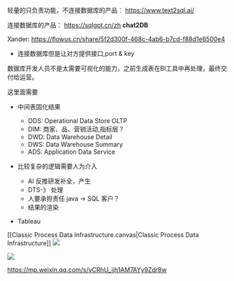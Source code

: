 

轻量的只负责功能，不连接数据库的产品：
https://www.text2sql.ai/

连接数据库的产品：
https://sqlgpt.cn/zh **chat2DB** 

Xander: https://flowus.cn/share/5f2d300f-468c-4ab6-b7cd-f88d1e6500e4
- 连接数据库但是让对方提供接口,port & key

数据库开发人员不是太需要可视化的能力，之前生成表在BI工具中再处理，最终交付给运营。

这里面需要
- 中间表固化结果
	- ODS: Operational Data Store OLTP 
	- DIM: 商家、品、营销活动,指标层？ 
	- DWD: Data Warehouse Detail
	- DWS: Data Warehouse Summary
	- ADS: Application Data Service

- 比较复杂的逻辑需要人为介入 
	- AI 反推研发补全，产生
	- DTS-》 处理
	- 人要承担责任 java -> SQL 客户？
	- 结果的渲染
- Tableau 


[[Classic Process Data Infrastructure.canvas|Classic Process Data Infrastructure]]
![](https://xiaohui-zhangjiakou.oss-cn-zhangjiakou.aliyuncs.com/image/202312241728178.png)

![](https://mmbiz.qpic.cn/mmbiz_png/OmCbZ5JK30FY9vvhcCU8ZMILohtuSulkAO00yxQ43ndQIq5hlUFRPIDLUMG1u7rLzbKicenGPiaqkMU6jyHlYt9Q/640?wx_fmt=png)

https://mp.weixin.qq.com/s/vCRhU_jjh1AM7AYy9Zdr8w


